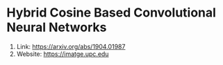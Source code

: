# Hybrid Cosine Based Convolutional Neural Networks

1. Link: https://arxiv.org/abs/1904.01987
2. Website: https://imatge.upc.edu
